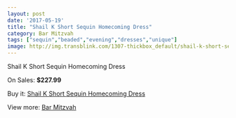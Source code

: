 ```yaml
---
layout: post
date: '2017-05-19'
title: "Shail K Short Sequin Homecoming Dress"
category: Bar Mitzvah
tags: ["sequin","beaded","evening","dresses","unique"]
image: http://img.transblink.com/1307-thickbox_default/shail-k-short-sequin-homecoming-dress.jpg
---
```

Shail K Short Sequin Homecoming Dress

On Sales: **$227.99**
<a href="https://www.transblink.com/en/bar-mitzvah/385-shail-k-short-sequin-homecoming-dress.html"><amp-img layout="responsive" width="600" height="600" src="//img.transblink.com/1307-thickbox_default/shail-k-short-sequin-homecoming-dress.jpg" alt="Shail K Short Sequin Homecoming Dress 0" /></a>
<a href="https://www.transblink.com/en/bar-mitzvah/385-shail-k-short-sequin-homecoming-dress.html"><amp-img layout="responsive" width="600" height="600" src="//img.transblink.com/1309-thickbox_default/shail-k-short-sequin-homecoming-dress.jpg" alt="Shail K Short Sequin Homecoming Dress 1" /></a>
<a href="https://www.transblink.com/en/bar-mitzvah/385-shail-k-short-sequin-homecoming-dress.html"><amp-img layout="responsive" width="600" height="600" src="//img.transblink.com/1308-thickbox_default/shail-k-short-sequin-homecoming-dress.jpg" alt="Shail K Short Sequin Homecoming Dress 2" /></a>

Buy it: [Shail K Short Sequin Homecoming Dress](https://www.transblink.com/en/bar-mitzvah/385-shail-k-short-sequin-homecoming-dress.html "Shail K Short Sequin Homecoming Dress")

View more: [Bar Mitzvah](https://www.transblink.com/en/2-bar-mitzvah "Bar Mitzvah")